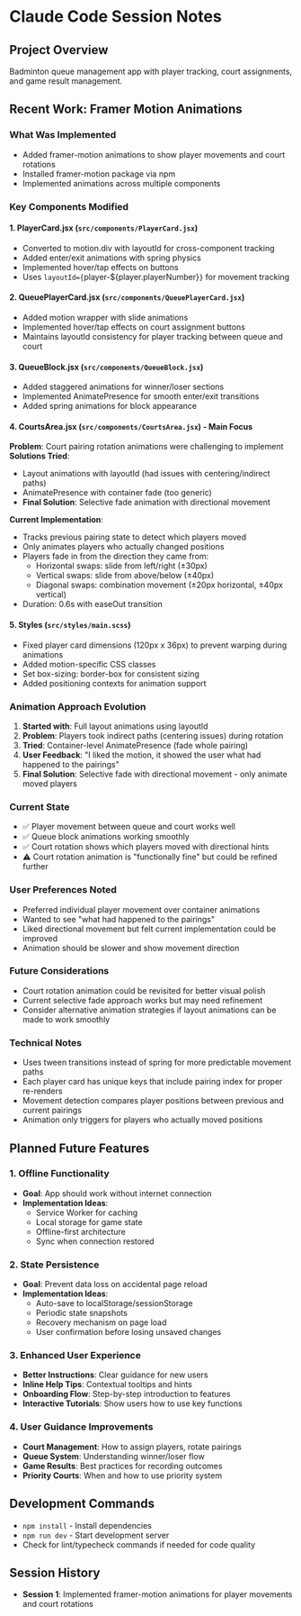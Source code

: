 # Claude Code Session Notes

## Project Overview
Badminton queue management app with player tracking, court assignments, and game result management.

## Recent Work: Framer Motion Animations

### What Was Implemented
- Added framer-motion animations to show player movements and court rotations
- Installed framer-motion package via npm
- Implemented animations across multiple components

### Key Components Modified

#### 1. PlayerCard.jsx (`src/components/PlayerCard.jsx`)
- Converted to motion.div with layoutId for cross-component tracking
- Added enter/exit animations with spring physics
- Implemented hover/tap effects on buttons
- Uses `layoutId={`player-${player.playerNumber}`}` for movement tracking

#### 2. QueuePlayerCard.jsx (`src/components/QueuePlayerCard.jsx`)
- Added motion wrapper with slide animations
- Implemented hover/tap effects on court assignment buttons
- Maintains layoutId consistency for player tracking between queue and court

#### 3. QueueBlock.jsx (`src/components/QueueBlock.jsx`)
- Added staggered animations for winner/loser sections
- Implemented AnimatePresence for smooth enter/exit transitions
- Added spring animations for block appearance

#### 4. CourtsArea.jsx (`src/components/CourtsArea.jsx`) - Main Focus
**Problem**: Court pairing rotation animations were challenging to implement
**Solutions Tried**: 
- Layout animations with layoutId (had issues with centering/indirect paths)
- AnimatePresence with container fade (too generic)
- **Final Solution**: Selective fade animation with directional movement

**Current Implementation**:
- Tracks previous pairing state to detect which players moved
- Only animates players who actually changed positions
- Players fade in from the direction they came from:
  - Horizontal swaps: slide from left/right (±30px)
  - Vertical swaps: slide from above/below (±40px)  
  - Diagonal swaps: combination movement (±20px horizontal, ±40px vertical)
- Duration: 0.6s with easeOut transition

#### 5. Styles (`src/styles/main.scss`)
- Fixed player card dimensions (120px x 36px) to prevent warping during animations
- Added motion-specific CSS classes
- Set box-sizing: border-box for consistent sizing
- Added positioning contexts for animation support

### Animation Approach Evolution
1. **Started with**: Full layout animations using layoutId
2. **Problem**: Players took indirect paths (centering issues) during rotation
3. **Tried**: Container-level AnimatePresence (fade whole pairing)
4. **User Feedback**: "I liked the motion, it showed the user what had happened to the pairings"
5. **Final Solution**: Selective fade with directional movement - only animate moved players

### Current State
- ✅ Player movement between queue and court works well
- ✅ Queue block animations working smoothly
- ✅ Court rotation shows which players moved with directional hints
- ⚠️ Court rotation animation is "functionally fine" but could be refined further

### User Preferences Noted
- Preferred individual player movement over container animations
- Wanted to see "what had happened to the pairings" 
- Liked directional movement but felt current implementation could be improved
- Animation should be slower and show movement direction

### Future Considerations
- Court rotation animation could be revisited for better visual polish
- Current selective fade approach works but may need refinement
- Consider alternative animation strategies if layout animations can be made to work smoothly

### Technical Notes
- Uses tween transitions instead of spring for more predictable movement paths
- Each player card has unique keys that include pairing index for proper re-renders
- Movement detection compares player positions between previous and current pairings
- Animation only triggers for players who actually moved positions

## Planned Future Features

### 1. Offline Functionality
- **Goal**: App should work without internet connection
- **Implementation Ideas**: 
  - Service Worker for caching
  - Local storage for game state
  - Offline-first architecture
  - Sync when connection restored

### 2. State Persistence 
- **Goal**: Prevent data loss on accidental page reload
- **Implementation Ideas**:
  - Auto-save to localStorage/sessionStorage
  - Periodic state snapshots
  - Recovery mechanism on page load
  - User confirmation before losing unsaved changes

### 3. Enhanced User Experience
- **Better Instructions**: Clear guidance for new users
- **Inline Help Tips**: Contextual tooltips and hints
- **Onboarding Flow**: Step-by-step introduction to features
- **Interactive Tutorials**: Show users how to use key functions

### 4. User Guidance Improvements
- **Court Management**: How to assign players, rotate pairings
- **Queue System**: Understanding winner/loser flow
- **Game Results**: Best practices for recording outcomes
- **Priority Courts**: When and how to use priority system

## Development Commands
- `npm install` - Install dependencies
- `npm run dev` - Start development server
- Check for lint/typecheck commands if needed for code quality

## Session History
- **Session 1**: Implemented framer-motion animations for player movements and court rotations